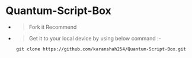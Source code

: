 # Quantum-Script-Box

- > Fork it <span class="material-symbols-outlined">Recommend </span>
- > Get it to your local device by using below command :-
```
    git clone https://github.com/karanshah254/Quantum-Script-Box.git
```